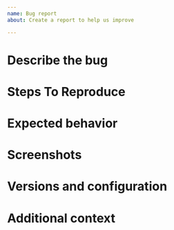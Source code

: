 ```yaml
---
name: Bug report
about: Create a report to help us improve

---
```

<!-- Please follow the template below -->

# Describe the bug

<!-- A clear and concise description of what the bug is. -->


# Steps To Reproduce

<!-- Steps to reproduce the behavior:
1. Add a pipe and then an oriface
2. Set the density of the fluid to XX value
3. Try to calculate the pressure drop -->


# Expected behavior

<!-- A clear and concise description of what you expected to happen.
Ideally also describe *why* you expect it to happen. -->


# Screenshots

<!-- **If applicable**, add screenshots to help explain your problem.

Do not take a screenshot of the crashing window. Please provide the crash logs in the "Additional context" -->

# Versions and configuration

<!-- 
 - OS: [e.g. iOS 8 or Windows 10 or Ubuntu 18.04]
 - Software Version
 -->

# Additional context

<!-- Add any other context about the problem here.

Crash: if your problem refers to a crash, please add the following files to the "Additional Context" paragraph:
    - Your save file (zipped)

- note #1: you can drag and drop files in this issue post!
- note #2: it is very important for us that you provide a save file in case of a crash. It really helps the developers
    to reproduce the bug and fix it. If possible, try to provide a save file that occurs in the right conditions, just
    before the crash happens. -->
